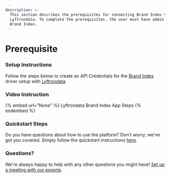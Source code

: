 ```yaml
---
description: >-
  This section describes the prerequisites for connecting Brand Index to
  Lyftrondata. To complete the prerequisites, the user must have admin access to
  Brand Index.
---
```


# Prerequisite

<mark style="color:blue;"></mark>

### Setup Instructions

Follow the steps below to create an API Credentials for the [Brand Index](None) driver setup with [Lyftrondata](https://www.lyftrondata.com)

### Video Instruction

{% embed url="None" %}
Lyftrondata Brand Index App Steps
{% endembed %}

### Quickstart Steps

Do you have questions about how to use the platform? Don't worry; we've got you covered. Simply follow the quickstart instructions [here](README.md).

### Questions? <a href="#questions" id="questions"></a>

We're always happy to help with any other questions you might have! [Set up a meeting with our experts](https://www.lyftrondata.com/book-a-meeting/).

